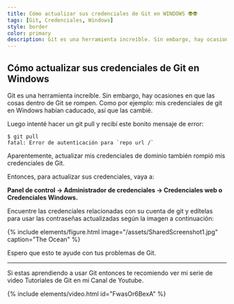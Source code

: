 ```yaml
---
title: Cómo actualizar sus credenciales de Git en WINDOWS 👽👽
tags: [Git, Credenciales, Windows]
style: border
color: primary
description: Git es una herramienta increíble. Sin embargo, hay ocasiones en que las cosas dentro de Git se rompen. Como por ejemplo: mis credenciales de git en Windows habían caducado, así que las cambié.
---
```


## Cómo actualizar sus credenciales de Git en Windows

Git es una herramienta increíble. Sin embargo, hay ocasiones en que las cosas dentro de Git se rompen. Como por ejemplo: mis credenciales de git en Windows habían caducado, así que las cambié.

Luego intenté hacer un git pull y recibí este bonito mensaje de error:

```terminal
$ git pull
fatal: Error de autenticación para `repo url /`
 ```

Aparentemente, actualizar mis credenciales de dominio también rompió mis credenciales de Git.

Entonces, para actualizar sus credenciales, vaya a:

**Panel de control -> Administrador de credenciales -> Credenciales web o Credenciales Windows.**

Encuentre las credenciales relacionadas con su cuenta de git y edítelas para usar las contraseñas actualizadas según la imagen a continuación:

{% include elements/figure.html image="/assets/SharedScreenshot1.jpg" caption="The Ocean" %}

Espero que esto te ayude con tus problemas de Git.

------------------------

Si estas aprendiendo a usar Git entonces te recomiendo ver mi serie de video Tutoriales de Git en mi Canal de Youtube.

{% include elements/video.html id="FwasOr6BexA" %}
